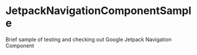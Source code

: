 # JetpackNavigationComponentSample
Brief sample of testing and checking out Google Jetpack Navigation Component 
